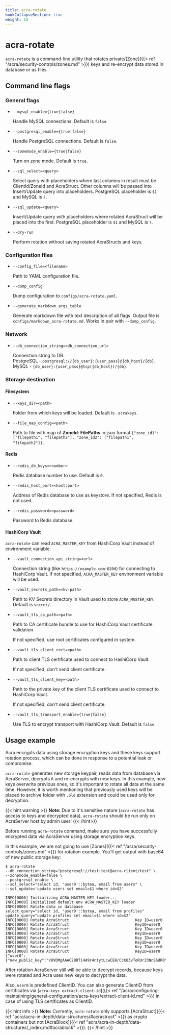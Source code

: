 ```yaml
---
title: acra-rotate
bookCollapseSection: true
weight: 10
---
```


# acra-rotate

`acra-rotate` is a command-line utility that rotates private/[Zone]({{< ref "/acra/security-controls/zones.md" >}}) keys and re-encrypt data stored in database or as files.

## Command line flags


### General flags

* `--mysql_enable={true|false}`

  Handle MySQL connections.
  Default is `false`.

* `--postgresql_enable={true|false}`

  Handle PostgreSQL connections.
  Default is `false`.

* `--zonemode_enable={true|false}`

  Turn on zone mode.
  Default is `true`.

* `--sql_select=<query>`

  Select query with placeholders where last columns in result must be ClientId/ZoneId and AcraStruct. 
  Other columns will be passed into Insert/Update query into placeholders.
  PostgreSQL placeholder is `$1` and MySQL is `?`.

* `--sql_update=<query>`

  Insert/Update query with placeholders where rotated AcraStruct will be placed into the first.
  PostgreSQL placeholder is `$1` and MySQL is `?`.

* `--dry-run`

  Perform rotation without saving rotated AcraStructs and keys.

### Configuration files

* `--config_file=<filename>`

  Path to YAML configuration file.

* `--dump_config`

  Dump configuration to `configs/acra-rotate.yaml`.

* `--generate_markdown_args_table`

  Generate markdown file with text description of all flags.
  Output file is `configs/markdown_acra-rotate.md`.
  Works in pair with `--dump_config`.

### Network

* `--db_connection_string=<db_connection_url>`

  Connection string to DB.\
  PostgreSQL - `postgresql://{db_user}:{user_pass}@{db_host}/{db}`. \
  MySQL - `{db_user}:{user_pass}@tcp({db_host})/{db}`.

### Storage destination

#### Filesystem

* `--keys_dir=<path>`

  Folder from which keys will be loaded.
  Default is `.acrakeys`.

* `--file_map_config=<path>`

  Path to file with map of **ZoneId**: **FilePaths** in json format `{"zone_id1": ["filepath1", "filepath2"], "zone_id2": ["filepath1", "filepath2"]}`.

#### Redis

* `--redis_db_keys=<number>`

  Redis database number to use.
  Default is `0`.
  <!-- `acra-server -help` says default is `-1` but in `cmd/redis.go` I see `redisDefaultDB = 0` -->
  <!-- this var is also used as default value for the flag, where's the truth? -->

* `--redis_host_port=<host:port>`

  Address of Redis database to use as keystore.
  If not specified, Redis is not used.

* `--redis_password=<password>`

  Password to Redis database.


#### HashiCorp Vault

`acra-rotate` can read `ACRA_MASTER_KEY` from HashiCorp Vault instead of environment variable.

* `--vault_connection_api_string=<url>`

  Connection string (like `https://example.com:8200`) for connecting to HashiCorp Vault.
  If not specified, `ACRA_MASTER_KEY` environment variable will be used.

* `--vault_secrets_path=<kv-path>`

  Path to KV Secrets directory in Vault used to store `ACRA_MASTER_KEY`.
  Default is `secret/`.

* `--vault_tls_ca_path=<path>`

  Path to CA certificate bundle to use for HashiCorp Vault certificate validation.

  If not specified, use root certificates configured in system.

* `--vault_tls_client_cert=<path>`

  Path to client TLS certificate used to connect to HashiCorp Vault.

  If not specified, don't send client certificate.

* `--vault_tls_client_key=<path>`

  Path to the private key of the client TLS certificate used to connect to HashiCorp Vault.

  If not specified, don't send client certificate.

* `--vault_tls_transport_enable={true|false}`

  Use TLS to encrypt transport with HashiCorp Vault.
  Default is `false`.


## Usage example

Acra encrypts data using storage encryption keys and these keys support rotation process, which can be done in response to a potential leak or compromise.

`acra-rotate` generates new storage keypair, reads data from database via AcraServer, decrypts it and re-encrypts with new keys. In this example, new keys overwrite previous ones, so it's important to rotate all data at the same time.
However, it is worth mentioning that previously used keys will be placed to archive folder with `.old` extension and could be used only for decryption.

{{< hint warning >}}
**Note:**
Due to it's sensitive nature (`acra-rotate` has access to keys and decrypted data), `acra-rotate` should be run only on AcraServer host by admin user!
{{< /hint>}}


Before running `acra-rotate` command, make sure you have successfully encrypted data via AcraServer using storage encryption keys. 

In this example, we are not going to use [Zones]({{< ref "/acra/security-controls/zones.md" >}}) for rotation example. You'll get output with base64 of new public storage key:

```
$ acra-rotate 
--db_connection_string="postgresql://test:test@acra-client/test" \
--zonemode_enable=false \
--postgresql_enable \
--sql_select="select id, 'user0'::bytea, email from users" \
--sql_update='update users set email=$1 where id=$2' 

INFO[0000] Initializing ACRA_MASTER_KEY loader...       
INFO[0000] Initialized default env ACRA_MASTER_KEY loader 
INFO[0000] Rotate data in database                       select_query="select id, 'user0'::bytea, email from profiles" update_query="update profiles set email=$1 where id=$2"
INFO[0000] Rotate AcraStruct                             Key ID=user0
INFO[0000] Rotate AcraStruct                             KeyID=user0
INFO[0000] Rotate AcraStruct                             Key ID=user0
INFO[0000] Rotate AcraStruct                             KeyID=user0
INFO[0000] Rotate AcraStruct                             Key ID=user0
INFO[0000] Rotate AcraStruct                             KeyID=user0
INFO[0000] Rotate AcraStruct                             Key ID=user0
INFO[0000] Rotate AcraStruct                             KeyID=user0
{"user0":{"new_public_key":"VUVDMgAAAC2BRTi4A9r4ntytLcwCE8/CcK83vToRUr23NnSSdROYzbcZQW/w"}}
```

After rotation AcraServer still will be able to decrypt records, because keys were rotated and Acra uses new keys to decrypt the data.

Also, `user0` is predefined ClientID. You can also generate ClientID from certificates via [`acra-keys extract-client-id`]({{< ref "/acra/configuring-maintaining/general-configuration/acra-keys/extract-client-id.md" >}}) in case of using TLS certificates as ClientID. 

{{< hint info >}}
**Note:**
Currently, `acra-rotate` only supports [AcraStruct]({{< ref "acra/acra-in-depth/data-structures/#acrastruct" >}}) as crypto containers but not [AcraBlock]({{< ref "acra/acra-in-depth/data-structures/_index.md#acrablock" >}}).
{{< /hint >}}